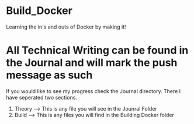 # Build_Docker
Learning the in's and outs of Docker by making it!


# All Technical Writing can be found in the Journal and will mark the push message as such
If you would like to see my progress check the Journal directory. There I have seperated two sections.

1. Theory --> This is any file you will see in the Jounral Folder
2. Build --> This is any files you will find in the Building Docker folder
